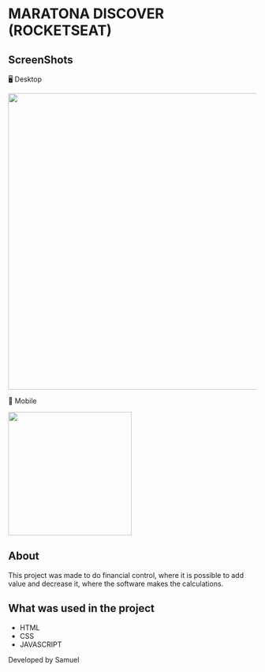 # MARATONA DISCOVER (ROCKETSEAT)

## ScreenShots

🖥 Desktop

<img src="https://user-images.githubusercontent.com/61122752/130230446-ae088ba7-5df4-45e5-a6bd-45c0b6ebfaca.png" width="600">


📱 Mobile

<img src="https://user-images.githubusercontent.com/61122752/130236836-5922496e-88e3-4065-9296-e3e3fd047f7d.png" width="250">

## About

This project was made to do financial control, where it is possible to add value and decrease it, where the software makes the calculations.

## What was used in the project

* HTML
* CSS
* JAVASCRIPT

Developed by Samuel








